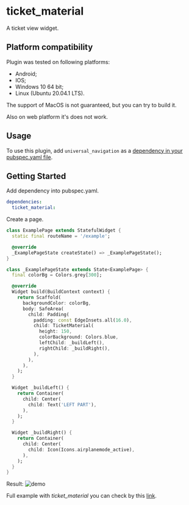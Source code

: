 # ticket_material

A ticket view widget.

## Platform compatibility

Plugin was tested on following platforms:

* Android;
* IOS;
* Windows 10 64 bit;
* Linux (Ubuntu 20.04.1 LTS).

The support of MacOS is not guaranteed, but you can try to build it.

Also on web platform it's does not work.

## Usage

To use this plugin, add `universal_navigation` as a [dependency in your pubspec.yaml file](https://flutter.io/platform-plugins/).

## Getting Started

Add dependency into pubspec.yaml.

```yaml
dependencies:
  ticket_material:
```

Create a page.

```dart
class ExamplePage extends StatefulWidget {
  static final routeName = '/example';

  @override
  _ExamplePageState createState() => _ExamplePageState();
}

class _ExamplePageState extends State<ExamplePage> {
  final colorBg = Colors.grey[300];

  @override
  Widget build(BuildContext context) {
    return Scaffold(
      backgroundColor: colorBg,
      body: SafeArea(
        child: Padding(
          padding: const EdgeInsets.all(16.0),
          child: TicketMaterial(
            height: 150,
            colorBackground: Colors.blue,
            leftChild: _buildLeft(),
            rightChild: _buildRight(),
          ),
        ),
      ),
    );
  }

  Widget _buildLeft() {
    return Container(
      child: Center(
        child: Text('LEFT PART'),
      ),
    );
  }

  Widget _buildRight() {
    return Container(
      child: Center(
        child: Icon(Icons.airplanemode_active),
      ),
    );
  }
}
```

Result: ![demo](https://user-images.githubusercontent.com/22840281/100226439-d1385e00-2f30-11eb-90c1-38886f746edd.png)

Full example with *ticket_material* you can check by this [link](https://github.com/NikitaMasev/flutter_ticket_material/tree/main/example).
